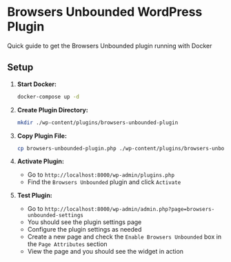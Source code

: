# Browsers Unbounded WordPress Plugin

Quick guide to get the Browsers Unbounded plugin running with Docker

## Setup

1. **Start Docker:**
   ```bash
   docker-compose up -d
    ```
   
2. **Create Plugin Directory:**
    ```bash
    mkdir ./wp-content/plugins/browsers-unbounded-plugin
    ```
   
3. **Copy Plugin File:**
    ```bash
   cp browsers-unbounded-plugin.php ./wp-content/plugins/browsers-unbounded-plugin/
    ```
   
4. **Activate Plugin:**
    - Go to `http://localhost:8000/wp-admin/plugins.php`
    - Find the `Browsers Unbounded` plugin and click `Activate`

5. **Test Plugin:**
    - Go to `http://localhost:8000/wp-admin/admin.php?page=browsers-unbounded-settings`
    - You should see the plugin settings page
    - Configure the plugin settings as needed
    - Create a new page and check the `Enable Browsers Unbounded` box in the `Page Attributes` section
    - View the page and you should see the widget in action